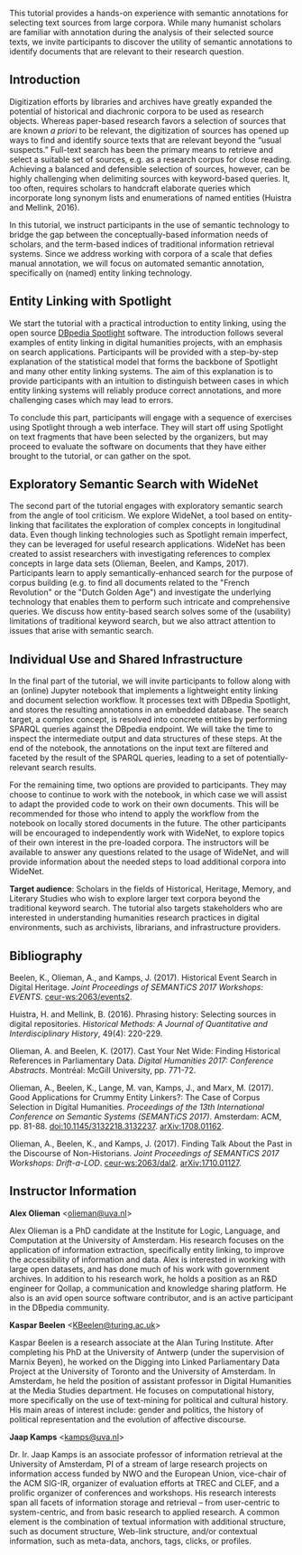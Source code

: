 
This tutorial provides a hands-on experience with semantic annotations for selecting text sources from large corpora. While many humanist scholars are familiar with annotation during the analysis of their selected source texts, we invite participants to discover the utility of semantic annotations to identify documents that are relevant to their research question.

## Introduction
Digitization efforts by libraries and archives have greatly expanded the potential of historical and diachronic corpora to be used as research objects. Whereas paper-based research favors a selection of sources that are known *a priori* to be relevant, the digitization of sources has opened up ways to find and identify source texts that are relevant beyond the “usual suspects.” Full-text search has been the primary means to retrieve and select a suitable set of sources, e.g. as a research corpus for close reading. Achieving a balanced and defensible selection of sources, however, can be highly challenging when delimiting sources with keyword-based queries. It, too often, requires scholars to handcraft elaborate queries which incorporate long synonym lists and enumerations of named entities (Huistra and Mellink, 2016).

In this tutorial, we instruct participants in the use of semantic technology to bridge the gap between the conceptually-based information needs of scholars, and the term-based indices of traditional information retrieval systems. Since we address working with corpora of a scale that defies manual annotation, we will focus on automated semantic annotation, specifically on (named) entity linking technology.

## Entity Linking with Spotlight
We start the tutorial with a practical introduction to entity linking, using the open source [DBpedia Spotlight](https://www.dbpedia-spotlight.org/) software. The introduction follows several examples of entity linking in digital humanities projects, with an emphasis on search applications. Participants will be provided with a step-by-step explanation of the statistical model that forms the backbone of Spotlight and many other entity linking systems. The aim of this explanation is to provide participants with an intuition to distinguish between cases in which entity linking systems will reliably produce correct annotations, and more challenging cases which may lead to errors.

To conclude this part, participants will engage with a sequence of exercises using Spotlight through a web interface. They will start off using Spotlight on text fragments that have been selected by the organizers, but may proceed to evaluate the software on documents that they have either brought to the tutorial, or can gather on the spot.

## Exploratory Semantic Search with WideNet
The second part of the tutorial engages with exploratory semantic search from the angle of tool criticism. We explore WideNet, a tool based on entity-linking that facilitates the exploration of complex concepts in longitudinal data. Even though linking technologies such as Spotlight remain imperfect, they can be leveraged for useful research applications. WideNet has been created to assist researchers with investigating references to complex concepts in large data sets (Olieman, Beelen, and Kamps, 2017). Participants learn to apply semantically-enhanced search for the purpose of corpus building (e.g. to find all documents related to the "French Revolution" or the "Dutch Golden Age") and investigate the underlying technology that enables them to perform such intricate and comprehensive queries. We discuss how entity-based search solves some of the (usability) limitations of traditional keyword search, but we also attract attention to issues that arise with semantic search.

## Individual Use and Shared Infrastructure
In the final part of the tutorial, we will invite participants to follow along with an (online) Jupyter notebook that implements a lightweight entity linking and document selection workflow. It processes text with DBpedia Spotlight, and stores the resulting annotations in an embedded database. The search target, a complex concept, is resolved into concrete entities by performing SPARQL queries against the DBpedia endpoint. We will take the time to inspect the intermediate output and data structures of these steps. At the end of the notebook, the annotations on the input text are filtered and faceted by the result of the SPARQL queries, leading to a set of potentially-relevant search results.

For the remaining time, two options are provided to participants. They may choose to continue to work with the notebook, in which case we will assist to adapt the provided code to work on their own documents. This will be recommended for those who intend to apply the workflow from the notebook on locally stored documents in the future. The other participants will be encouraged to independently work with WideNet, to explore topics of their own interest in the pre-loaded corpora. The instructors will be available to answer any questions related to the usage of WideNet, and will provide information about the needed steps to load additional corpora into WideNet.

**Target audience**: Scholars in the fields of Historical, Heritage, Memory, and Literary Studies who wish to explore larger text corpora beyond the traditional keyword search. The tutorial also targets stakeholders who are interested in understanding humanities research practices in digital environments, such as archivists, librarians, and infrastructure providers.

## Bibliography
Beelen, K., Olieman, A., and Kamps, J. (2017). Historical Event Search in Digital Heritage. *Joint Proceedings of SEMANTiCS 2017 Workshops: EVENTS*. [ceur-ws:2063/events2](http://ceur-ws.org/Vol-2063/events-paper2.pdf).

Huistra, H. and Mellink, B. (2016). Phrasing history: Selecting sources in digital repositories. *Historical Methods: A Journal of Quantitative and Interdisciplinary History*, 49(4): 220-229.

Olieman, A. and Beelen, K. (2017). Cast Your Net Wide: Finding Historical References in Parliamentary Data. *Digital Humanities 2017: Conference Abstracts*. Montréal: McGill University, pp. 771-72.

Olieman, A., Beelen, K., Lange, M. van, Kamps, J., and Marx, M. (2017). Good Applications for Crummy Entity Linkers?: The Case of Corpus Selection in Digital Humanities. *Proceedings of the 13th International Conference on Semantic Systems (SEMANTiCS 2017)*. Amsterdam: ACM, pp. 81-88. [doi:10.1145/3132218.3132237](https://doi.org/10.1145/3132218.3132237). [arXiv:1708.01162](https://arxiv.org/abs/1708.01162).

Olieman, A., Beelen, K., and Kamps, J. (2017). Finding Talk About the Past in the Discourse of Non-Historians. *Joint Proceedings of SEMANTiCS 2017 Workshops: Drift-a-LOD*. [ceur-ws:2063/dal2](http://ceur-ws.org/Vol-2063/dal-paper2.pdf). [arXiv:1710.01127](https://arxiv.org/abs/1710.01127).

## Instructor Information
**Alex Olieman** <<olieman@uva.nl>>

Alex Olieman is a PhD candidate at the Institute for Logic, Language, and Computation at the University of Amsterdam. His research focuses on the application of information extraction, specifically entity linking, to improve the accessibility of information and data. Alex is interested in working with large open datasets, and has done much of his work with government archives. In addition to his research work, he holds a position as an R&D engineer for Qollap, a communication and knowledge sharing platform. He also is an avid open source software contributor, and is an active participant in the DBpedia community.

**Kaspar Beelen** <<KBeelen@turing.ac.uk>>

Kaspar Beelen is a research associate at the Alan Turing Institute. After completing his PhD at the University of Antwerp (under the supervision of Marnix Beyen), he worked on the Digging into Linked Parliamentary Data Project at the University of Toronto and the University of Amsterdam. In Amsterdam, he held the position of assistant professor in Digital Humanities at the Media Studies department. He focuses on computational history, more specifically on the use of text-mining for political and cultural history. His main areas of interest include: gender and politics, the history of political representation and the evolution of affective discourse.

**Jaap Kamps** <<kamps@uva.nl>>

Dr. Ir. Jaap Kamps is an associate professor of information retrieval at the University of Amsterdam, PI of a stream of large research projects on information access funded by NWO and the European Union, vice-chair of the ACM SIG-IR, organizer of evaluation efforts at TREC and CLEF, and a prolific organizer of conferences and workshops. His research interests span all facets of information storage and retrieval – from user-centric to system-centric, and from basic research to applied research. A common element is the combination of textual information with additional structure, such as document structure, Web-link structure, and/or contextual information, such as meta-data, anchors, tags, clicks, or profiles.

